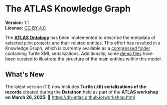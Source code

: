 # The ATLAS Knowledge Graph

**Version:** 1.1  
**License:** [CC BY 4.0](https://creativecommons.org/licenses/by/4.0/)

The [**ATLAS Ontology**](https://dh-atlas.github.io/deliverables/ontology/index-en.html) has been implemented to describe the metadata of selected pilot projects and their related entities. This effort has resulted in a Knowledge Graph, which is currently available as a [compressed folder](knowledge_graph.zip) containing Turtle XML serializations. Additionally, some [demo files](/knowledge_graph_demo/) have been curated to illustrate the structure of the main entities within this model.

## What's New

The latest version (1.1) now includes **Turtle (.ttl) serializations of the records** created during the **Datathon** held as part of the **ATLAS workshop on March 26, 2025**:
🔗 https://dh-atlas.github.io/workshop.html

